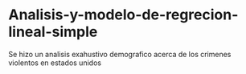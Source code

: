 # Analisis-y-modelo-de-regrecion-lineal-simple
Se hizo un analisis exahustivo demografico acerca de los crimenes violentos en estados unidos
